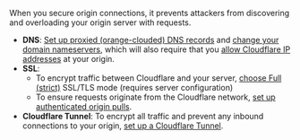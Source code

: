 When you secure origin connections, it prevents attackers from discovering and overloading your origin server with requests.

- **DNS**: [Set up proxied (orange-clouded) DNS records](https://support.cloudflare.com/hc/articles/200169626) and [change your domain nameservers](https://support.cloudflare.com/hc/articles/205195708), which will also require that you [allow Cloudflare IP addresses](https://support.cloudflare.com/hc/articles/201897700) at your origin.
- **SSL**:
  - To encrypt traffic between Cloudflare and your server, [choose Full (strict)](https://developers.cloudflare.com/ssl/origin-configuration/ssl-modes#strict) SSL/TLS mode (requires server configuration)
  - To ensure requests originate from the Cloudflare network, [set up authenticated origin pulls](https://developers.cloudflare.com/ssl/origin-configuration/authenticated-origin-pull).
- **Cloudflare Tunnel**: To encrypt all traffic and prevent any inbound connections to your origin, [set up a Cloudflare Tunnel](https://developers.cloudflare.com/cloudflare-one/connections/connect-apps).
